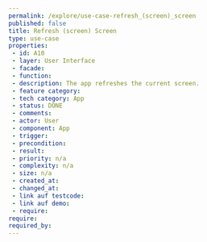 ```yaml
---
permalink: /explore/use-case-refresh_(screen)_screen
published: false
title: Refresh (screen) Screen
type: use-case
properties:
 - id: A10
 - layer: User Interface
 - facade: 
 - function: 
 - description: The app refreshes the current screen.
 - feature category: 
 - tech category: App
 - status: DONE
 - comments: 
 - actor: User
 - component: App
 - trigger: 
 - precondition: 
 - result: 
 - priority: n/a
 - complexity: n/a
 - size: n/a
 - created_at: 
 - changed_at: 
 - link auf testcode: 
 - link auf demo: 
 - require: 
require:
required_by:
---
```

